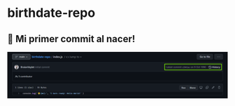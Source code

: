 # birthdate-repo

## 👶 Mi primer commit al nacer!

![commit](https://raw.githubusercontent.com/BraianVaylet/birthdate-repo/main/commit.png)
